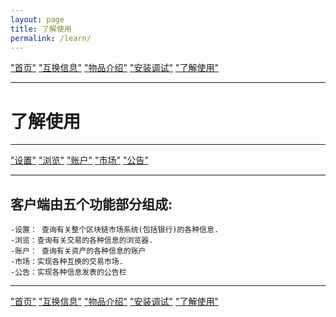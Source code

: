 ```yaml
---
layout: page
title: 了解使用
permalink: /learn/
---
```


["首页"](https://ubarterchain.github.io/) ["互换信息"](/info/)  ["物品介绍"](/list/)   ["安装调试"](/install/)   ["了解使用"](/learn/) 

---

# 了解使用 #

---

["设置"](/setting/)  ["浏览"](/browser/)   ["账户"](/account/)   ["市场"](/market/)   ["公告"](/note/) 

---

## 客户端由五个功能部分组成: ##
    -设置： 查询有关整个区块链市场系统(包括银行)的各种信息.
    -浏览：查询有关交易的各种信息的浏览器.
    -账户： 查询有关资产的各种信息的账户
    -市场：实现各种互换的交易市场.
    -公告：实现各种信息发表的公告栏
    
    
---

["首页"](https://ubarterchain.github.io/) ["互换信息"](/info/)  ["物品介绍"](/list/)   ["安装调试"](/install/)   ["了解使用"](/learn/) 

